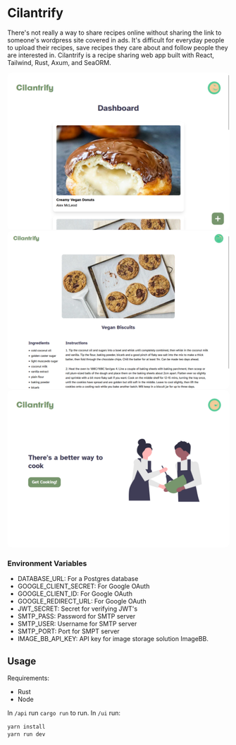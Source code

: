 # Cilantrify

There's not really a way to share recipes online without sharing the link to someone's wordpress site covered in ads. It's difficult for everyday people to upload their recipes, save recipes they care about and follow people they are interested in. Cilantrify is a recipe sharing web app built with React, Tailwind, Rust, Axum, and SeaORM.

<style>
img {
  border-radius: 1vmin;
}
</style>
<img src="./screenshots/Screenshot%202023-06-17%20111555.png">
<img src="./screenshots/Screenshot%202023-06-17%20111847.png">
<img src="./screenshots/Screenshot%202023-06-17%20112054.png">

### Environment Variables

- DATABASE_URL: For a Postgres database
- GOOGLE_CLIENT_SECRET: For Google OAuth
- GOOGLE_CLIENT_ID: For Google OAuth
- GOOGLE_REDIRECT_URL: For Google OAuth
- JWT_SECRET: Secret for verifying JWT's
- SMTP_PASS: Password for SMTP server
- SMTP_USER: Username for SMTP server
- SMTP_PORT: Port for SMPT server
- IMAGE_BB_API_KEY: API key for image storage solution ImageBB.

## Usage

Requirements:

- Rust
- Node

In `/api` run `cargo run` to run.
In `/ui` run:

```bash
yarn install
yarn run dev
```
